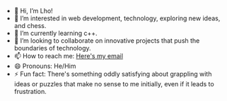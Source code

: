 - 👋 Hi, I’m Lho!
- 👀 I’m interested in web development, technology, exploring new ideas, and chess.
- 🌱 I’m currently learning c++.
- 💞️ I’m looking to collaborate on innovative projects that push the boundaries of technology.
- 📫 How to reach me: [Here's my email](mailto:lho-lt@proton.me)
- 😄 Pronouns: He/Him
- ⚡ Fun fact: There's something oddly satisfying about grappling with ideas or puzzles that make no sense to me initially, even if it leads to frustration.
